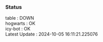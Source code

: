 ### Status


table : DOWN  
hogwarts : OK  
icy-bot : OK  
Latest Update : 2024-10-05 16:11:21.225076
